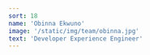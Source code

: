 ```yaml
---
sort: 18
name: 'Obinna Ekwuno'
image: '/static/img/team/obinna.jpg'
text: 'Developer Experience Engineer'
---
```

